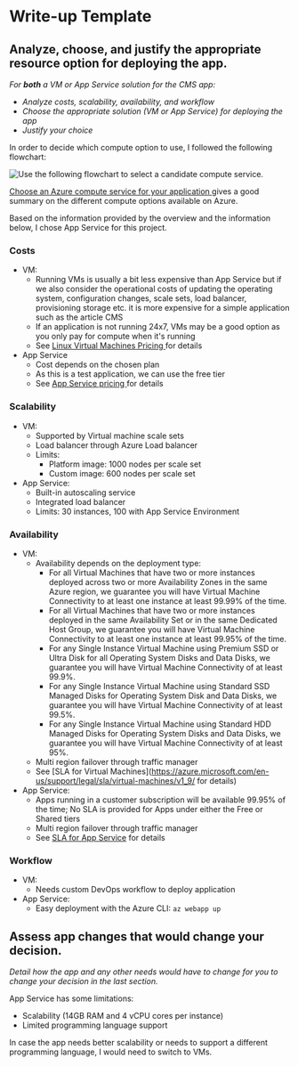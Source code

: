 # Write-up Template

## Analyze, choose, and justify the appropriate resource option for deploying the app.

_For **both** a VM or App Service solution for the CMS app:_

- _Analyze costs, scalability, availability, and workflow_
- _Choose the appropriate solution (VM or App Service) for deploying the app_
- _Justify your choice_

In order to decide which compute option to use, I followed the following flowchart:

![Use the following flowchart to select a candidate compute service.](images/compute-choices.png)

[Choose an Azure compute service for your application
](https://docs.microsoft.com/en-us/azure/architecture/guide/technology-choices/compute-decision-tree) gives a good summary on the different compute options available on Azure.

Based on the information provided by the overview and the information below, I chose App Service for this project.

### Costs

- VM:
  - Running VMs is usually a bit less expensive than App Service but if we also consider the operational costs of updating the operating system, configuration changes, scale sets, load balancer, provisioning storage etc. it is more expensive for a simple application such as the article CMS
  - If an application is not running 24x7, VMs may be a good option as you only pay for compute when it's running
  - See [Linux Virtual Machines Pricing
    ](https://azure.microsoft.com/en-us/pricing/details/virtual-machines/linux/) for details
- App Service
  - Cost depends on the chosen plan
  - As this is a test application, we can use the free tier
  - See [App Service pricing
    ](https://azure.microsoft.com/en-us/pricing/details/app-service/linux/) for details

### Scalability

- VM:
  - Supported by Virtual machine scale sets
  - Load balancer through Azure Load balancer
  - Limits:
    - Platform image: 1000 nodes per scale set
    - Custom image: 600 nodes per scale set
- App Service:
  - Built-in autoscaling service
  - Integrated load balancer
  - Limits: 30 instances, 100 with App Service Environment

### Availability

- VM:
  - Availability depends on the deployment type:
    - For all Virtual Machines that have two or more instances deployed across two or more Availability Zones in the same Azure region, we guarantee you will have Virtual Machine Connectivity to at least one instance at least 99.99% of the time.
    - For all Virtual Machines that have two or more instances deployed in the same Availability Set or in the same Dedicated Host Group, we guarantee you will have Virtual Machine Connectivity to at least one instance at least 99.95% of the time.
    - For any Single Instance Virtual Machine using Premium SSD or Ultra Disk for all Operating System Disks and Data Disks, we guarantee you will have Virtual Machine Connectivity of at least 99.9%.
    - For any Single Instance Virtual Machine using Standard SSD Managed Disks for Operating System Disk and Data Disks, we guarantee you will have Virtual Machine Connectivity of at least 99.5%.
    - For any Single Instance Virtual Machine using Standard HDD Managed Disks for Operating System Disks and Data Disks, we guarantee you will have Virtual Machine Connectivity of at least 95%.
  - Multi region failover through traffic manager
  - See [SLA for Virtual Machines](https://azure.microsoft.com/en-us/support/legal/sla/virtual-machines/v1_9/ for details)
- App Service:
  - Apps running in a customer subscription will be available 99.95% of the time; No SLA is provided for Apps under either the Free or Shared tiers
  - Multi region failover through traffic manager
  - See [SLA for App Service](https://azure.microsoft.com/en-us/support/legal/sla/app-service/v1_4/) for details

### Workflow

- VM:
  - Needs custom DevOps workflow to deploy application
- App Service:
  - Easy deployment with the Azure CLI: `az webapp up`

## Assess app changes that would change your decision.

_Detail how the app and any other needs would have to change for you to change your decision in the last section._

App Service has some limitations:

- Scalability (14GB RAM and 4 vCPU cores per instance)
- Limited programming language support

In case the app needs better scalability or needs to support a different programming language, I would need to switch to VMs.